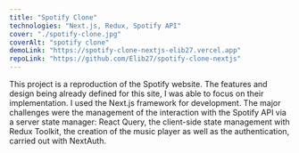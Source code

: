 ```yaml
---
title: "Spotify Clone"
technologies: "Next.js, Redux, Spotify API"
cover: "./spotify-clone.jpg"
coverAlt: "spotify clone"
demoLink: "https://spotify-clone-nextjs-elib27.vercel.app"
repoLink: "https://github.com/Elib27/spotify-clone-nextjs"
---
```


This project is a reproduction of the Spotify website. The features and design being already defined for this site, I was able to focus on their implementation. I used the Next.js framework for development. The major challenges were the management of the interaction with the Spotify API via a server state manager: React Query, the client-side state management with Redux Toolkit, the creation of the music player as well as the authentication, carried out with NextAuth.